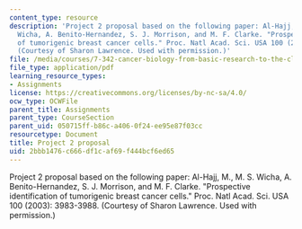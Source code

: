 ```yaml
---
content_type: resource
description: 'Project 2 proposal based on the following paper: Al-Hajj, M., M. S.
  Wicha, A. Benito-Hernandez, S. J. Morrison, and M. F. Clarke. "Prospective identification
  of tumorigenic breast cancer cells." Proc. Natl Acad. Sci. USA 100 (2003): 3983-3988.
  (Courtesy of Sharon Lawrence. Used with permission.)'
file: /media/courses/7-342-cancer-biology-from-basic-research-to-the-clinic-fall-2004/2bbb1476c666df1caf69f444bcf6ed65_sharon_7_342_p2.pdf
file_type: application/pdf
learning_resource_types:
- Assignments
license: https://creativecommons.org/licenses/by-nc-sa/4.0/
ocw_type: OCWFile
parent_title: Assignments
parent_type: CourseSection
parent_uid: 050715ff-b86c-a406-0f24-ee95e87f03cc
resourcetype: Document
title: Project 2 proposal
uid: 2bbb1476-c666-df1c-af69-f444bcf6ed65
---
```

Project 2 proposal based on the following paper: Al-Hajj, M., M. S. Wicha, A. Benito-Hernandez, S. J. Morrison, and M. F. Clarke. "Prospective identification of tumorigenic breast cancer cells." Proc. Natl Acad. Sci. USA 100 (2003): 3983-3988. (Courtesy of Sharon Lawrence. Used with permission.)